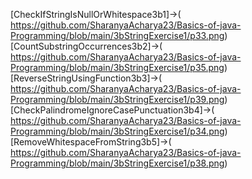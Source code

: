 [CheckIfStringIsNullOrWhitespace3b1]->( https://github.com/SharanyaAcharya23/Basics-of-java-Programming/blob/main/3bStringExercise1/p33.png)  
[CountSubstringOccurrences3b2]->( https://github.com/SharanyaAcharya23/Basics-of-java-Programming/blob/main/3bStringExercise1/p35.png)  
[ReverseStringUsingFunction3b3]->( https://github.com/SharanyaAcharya23/Basics-of-java-Programming/blob/main/3bStringExercise1/p39.png)  
[CheckPalindromeIgnoreCasePunctuation3b4]->( https://github.com/SharanyaAcharya23/Basics-of-java-Programming/blob/main/3bStringExercise1/p34.png)  
[RemoveWhitespaceFromString3b5]->( https://github.com/SharanyaAcharya23/Basics-of-java-Programming/blob/main/3bStringExercise1/p38.png)

